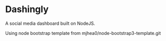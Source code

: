 Dashingly
==========

A social media dashboard built on NodeJS.

Using node bootstrap template from mjhea0/node-bootstrap3-template.git


